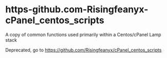 # https-github.com-Risingfeanyx-cPanel_centos_scripts
A copy of common functions used primarily within a Centos/cPanel Lamp stack

Deprecated, go to https://github.com/Risingfeanyx/cPanel_centos_scripts
